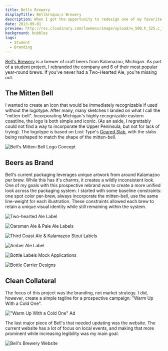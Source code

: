 ```yaml
---
title: Bells Brewery
displayTitle: Bell&rsquo;s Brewery
description: When I got the opportunity to redesign one of my favorite breweries, I jumped at the chance. To match the climate of western Michigan, I created a warm brand with a touch of modernity.
date: 2013-09-01
preview: http://res.cloudinary.com/lowmess/image/upload/w_500,h_325,c_fill,dpr_auto/v1489036772/projects.bells.preview_w9kuag.jpg
background: bubbles
tags:
  - Student
  - Branding
---
```


[Bell's Brewery](http://bellsbeer.com) is a brewer of craft beers from Kalamazoo, Michigan. As part of a student project, I rebranded the company and 6 of their most popular year-round brews. If you've never had a Two-Hearted Ale, you're missing out.

## The Mitten Bell

I wanted to create an icon that would be immediately recognizable if used without the logotype. After many, many sketches I landed on what I call the "mitten-bell". Incorporating Michigan's highly recognizable eastern coastline, the logo is both simple and iconic. (As an aside, I regrettably could not find a way to incorporate the Upper Peninsula, but not for lack of trying). The logotype is based on Lost Type's [Geared Slab](http://www.losttype.com/font/?name=geared), with the slabs being reshaped to match the shape of the mitten-bell.

![Bell's Mitten-Bell Logo Concept](https://res.cloudinary.com/lowmess/image/upload/c_scale,w_768,dpr_auto/v1495170969/projects.bells.logo_zgtjla.png)

## Beers as Brand

Bell's current packaging leverages unique artwork from around Kalamazoo per brew. While this has it's charms, it creates a wildly inconsistent look. One of my goals with this prospective rebrand was to create a more unified look across the packaging system. I started with some baseline constraints: one spot color per-brew, always incorporate the mitten-bell, use the same line-weight for each illustration. These constraints allowed each brew to retain a unique visual identity while still remaining within the system.

![Two-hearted Ale Label](https://res.cloudinary.com/lowmess/image/upload/c_scale,w_768,dpr_auto/v1495170970/projects.bells.two-hearted_rd9jds.png)

![Oarsman Ale & Pale Ale Labels](https://res.cloudinary.com/lowmess/image/upload/c_scale,w_768,dpr_auto/v1495170352/projects.bells.oarsman-pale_d7ac29.png)

![Third Coast Ale & Kalamazoo Stout Labels](https://res.cloudinary.com/lowmess/image/upload/c_scale,w_768,dpr_auto/v1495170353/projects.bells.third-kalamazoo_ztmfrp.png)

![Amber Ale Label](https://res.cloudinary.com/lowmess/image/upload/c_scale,w_768,dpr_auto/v1495170970/projects.bells.amber_npx8w2.png)

![Bottle Labels Mock Applications](https://res.cloudinary.com/lowmess/image/upload/c_scale,w_768,dpr_auto/v1495170353/projects.bells.bottles_n7bpio.jpg)

![Bottle Carrier Designs](https://res.cloudinary.com/lowmess/image/upload/c_scale,w_768,dpr_auto/v1495170352/projects.bells.carriers_pmyyql.jpg)

## Clean Collateral

The focus of this project was the branding, not market strategy. I did, however, create a simple tagline for a prospective campaign: "Warm Up With a Cold One".

!["Warm Up With a Cold One" Ad](https://res.cloudinary.com/lowmess/image/upload/c_scale,w_768,dpr_auto/v1495170352/projects.bells.ad_dhkvb5.jpg)

The last major piece of Bell's that needed updating was the website. The current website has a lot of focus on local events, and making that more prominent while increasing legibility was my main goal.

![Bell's Brewery Website](https://res.cloudinary.com/lowmess/image/upload/c_scale,w_768,dpr_auto/v1495170353/projects.bells.website_u5azb4.jpg)
